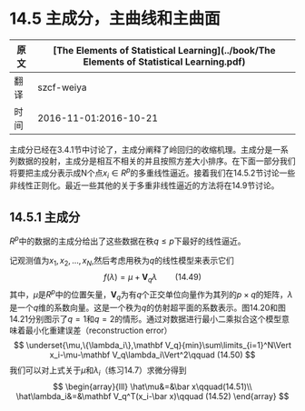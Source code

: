 # 14.5 主成分，主曲线和主曲面

| 原文   | [The Elements of Statistical Learning](../book/The Elements of Statistical Learning.pdf) |
| ---- | ---------------------------------------- |
| 翻译   | szcf-weiya                               |
| 时间   | 2016-11-01:2016-10-21                    |

主成分已经在3.4.1节中讨论了，主成分阐释了岭回归的收缩机理。主成分是一系列数据的投射，主成分是相互不相关的并且按照方差大小排序。在下面一部分我们将要把主成分表示成N个点$x_i\in R^p$的多重线性逼近。接着我们在14.5.2节讨论一些非线性正则化。最近一些其他的关于多重非线性逼近的方法将在14.9节讨论。

## 14.5.1 主成分

$R^p$中的数据的主成分给出了这些数据在秩$q\le p$下最好的线性逼近。

记观测值为$x_1,x_2,\ldots,x_N$,然后考虑用秩为$q$的线性模型来表示它们
$$
f(\lambda)=\mu+\mathbf V_q\lambda\qquad (14.49)
$$
其中，$\mu$是$R^p$中的位置矢量，$\mathbf V_q$为有$q$个正交单位向量作为其列的$p\times q$的矩阵，$\lambda$是一个$q$维的系数向量。这是一个秩为$q$的仿射超平面的系数表示。图14.20和图14.21分别图示了$q=1$和$q=2$的情形。通过对数据进行最小二乘拟合这个模型意味着最小化重建误差（reconstruction error）
$$
\underset{\mu,\{\lambda_i\},\mathbf V_q}{min}\sum\limits_{i=1}^N\Vert x_i-\mu-\mathbf V_q\lambda_i\Vert^2\qquad (14.50)
$$
我们可以对上式关于$\mu$和$\lambda_i$（练习14.7）求微分得到
$$
\begin{array}{lll}
\hat\mu&=&\bar x\qquad(14.51)\\
\hat\lambda_i&=&\mathbf V_q^T(x_i-\bar x)\qquad (14.52)
\end{array}
$$
